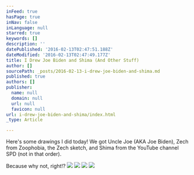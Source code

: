 ```yaml
---
inFeed: true
hasPage: true
inNav: false
inLanguage: null
starred: true
keywords: []
description: ''
datePublished: '2016-02-13T02:47:51.188Z'
dateModified: '2016-02-13T02:47:49.177Z'
title: I Drew Joe Biden and Shima (And Other Stuff)
author: []
sourcePath: _posts/2016-02-13-i-drew-joe-biden-and-shima.md
published: true
authors: []
publisher:
  name: null
  domain: null
  url: null
  favicon: null
url: i-drew-joe-biden-and-shima/index.html
_type: Article

---
```

Here's some drawings I did today! We got Uncle Joe (AKA Joe Biden), Zech from Zoophobia, the Zech sketch, and Shima from the YouTube channel SPD (not in that order).

Because why not, right!?
![](https://s3-us-west-2.amazonaws.com/the-grid-img/p/7f5fcd4df48d8256b25698e35e64a46706801e5e.jpg)
![](https://the-grid-user-content.s3-us-west-2.amazonaws.com/d085e7b4-111b-4794-a0c3-a1e449170f61.jpg)
![](https://the-grid-user-content.s3-us-west-2.amazonaws.com/d7d87a1b-7fae-4291-81fc-0f18ece331b2.jpg)
![](https://the-grid-user-content.s3-us-west-2.amazonaws.com/2f3d4e47-9300-4eb5-81dc-ab64959d3695.jpg)